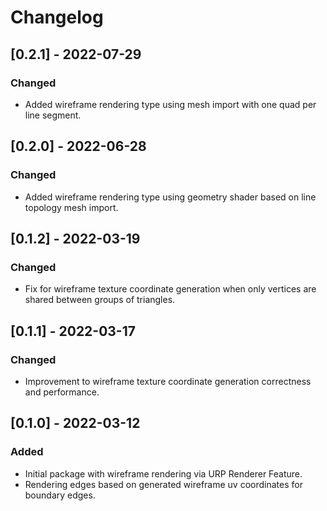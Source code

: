 # Changelog

## [0.2.1] - 2022-07-29
### Changed
- Added wireframe rendering type using mesh import with one quad per line segment.

## [0.2.0] - 2022-06-28
### Changed
- Added wireframe rendering type using geometry shader based on line topology mesh import.

## [0.1.2] - 2022-03-19
### Changed
- Fix for wireframe texture coordinate generation when only vertices are shared between groups of triangles.

## [0.1.1] - 2022-03-17
### Changed
- Improvement to wireframe texture coordinate generation correctness and performance.

## [0.1.0] - 2022-03-12
### Added
- Initial package with wireframe rendering via URP Renderer Feature.
- Rendering edges based on generated wireframe uv coordinates for boundary edges.
